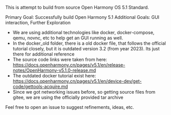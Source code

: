This is attempt to build from source Open Harmony OS 5.1 Standard. 

Primary Goal: Successfully build Open Harmony 5.1
Additional Goals: GUI interaction, Further Exploration

- We are using additional technologies like docker, docker-compose, qemu, novnc, etc to help get an GUI running as well. 
- In the docker_old folder, there is a old docker file, that follows the official tutorial closely, but it is outdated version 3.2 (from year 2023). Its just there for additional reference
- The source code links were taken from here: https://docs.openharmony.cn/pages/v5.1/en/release-notes/OpenHarmony-v5.1.0-release.md
- The outdated docker tutorial exist here: https://docs.openharmony.cn/pages/v5.1/en/device-dev/get-code/gettools-acquire.md
- Since we got networking issues before, so getting source files from gitee, we are using the officially provided tar archive

Feel free to open an issue to suggest refinements, ideas, etc. 

